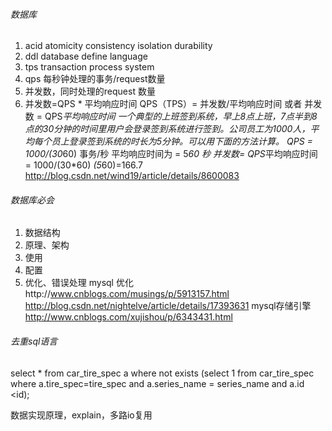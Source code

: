 ###### 数据库
1. acid atomicity consistency isolation durability
2. ddl database define language
3. tps transaction process system
4. qps 每秒钟处理的事务/request数量
5. 并发数，同时处理的request 数量
6. 并发数=QPS * 平均响应时间
QPS（TPS）= 并发数/平均响应时间    或者   并发数 = QPS*平均响应时间
        一个典型的上班签到系统，早上8点上班，7点半到8点的30分钟的时间里用户会登录签到系统进行签到。公司员工为1000人，平均每个员上登录签到系统的时长为5分钟。可以用下面的方法计算。
QPS = 1000/(30*60) 事务/秒
平均响应时间为 = 5*60  秒
并发数= QPS*平均响应时间 = 1000/(30*60) *(5*60)=166.7
http://blog.csdn.net/wind19/article/details/8600083

###### 数据库必会
1. 数据结构
2. 原理、架构
3. 使用
4. 配置
5. 优化、错误处理
mysql 优化http://www.cnblogs.com/musings/p/5913157.html
http://blog.csdn.net/nightelve/article/details/17393631
mysql存储引擎 http://www.cnblogs.com/xujishou/p/6343431.html


###### 去重sql语言
select * from car_tire_spec a where not exists (select 1 from car_tire_spec where a.tire_spec=tire_spec and
 a.series_name = series_name and a.id <id);

数据实现原理，explain，多路io复用
